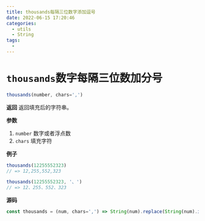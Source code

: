```yaml
---
title: thousands每隔三位数字添加逗号
date: 2022-06-15 17:20:46
categories: 
  - utils
  - String
tags: 
  - 
---
```

# `thousands`数字每隔三位数加分号

```js
thousands(number, chars=',')
```

**返回**
返回填充后的字符串。

**参数**

1. `number` 数字或者浮点数
2. `chars` 填充字符

**例子**

```js
thousands(12255552323)
// => 12,255,552,323

thousands(12255552323, '、')
// => 12、255、552、323
```

**源码**

```js
const thousands = (num, chars=',') => String(num).replace(String(num).indexOf('.') > -1 ? /(\d)(?=(\d{3})+\.)/g : /(\d)(?=(\d{3})+$)/g, `$1${chars}`)
```